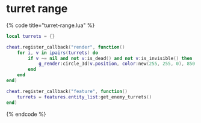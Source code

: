 # turret range

{% code title="turret-range.lua" %}
```lua
local turrets = {}

cheat.register_callback("render", function()
    for i, v in ipairs(turrets) do
        if v ~= nil and not v:is_dead() and not v:is_invisible() then
            g_render:circle_3d(v.position, color:new(255, 255, 0), 850.0, 2, 90, 2)
        end
    end
end)

cheat.register_callback("feature", function()
    turrets = features.entity_list:get_enemy_turrets()
end)
```
{% endcode %}
